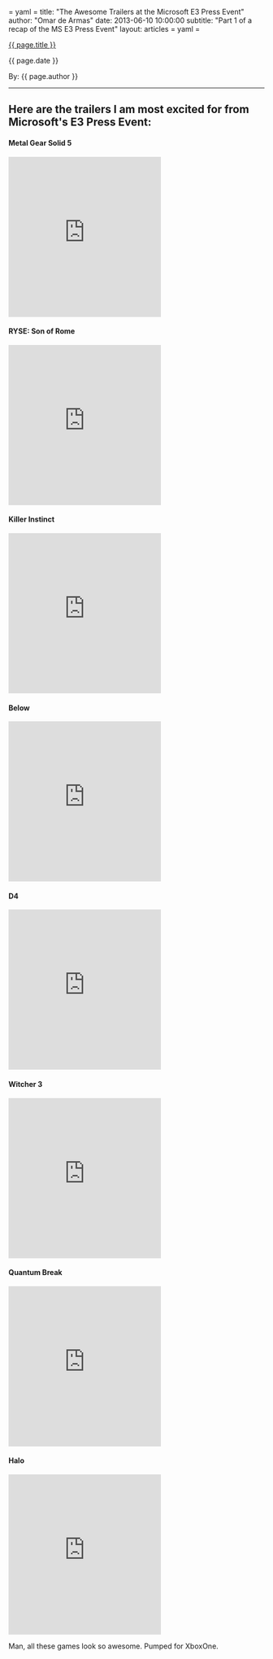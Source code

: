 = yaml =
title: "The Awesome Trailers at the Microsoft E3 Press Event"
author: "Omar de Armas"
date: 2013-06-10 10:00:00
subtitle: "Part 1 of a recap of the MS E3 Press Event"
layout: articles
= yaml =

<a href="{{ page.url }}" class='postTitleLink'><p class='postTitle'>{{ page.title }}</p></a>
<p class='postPublished'>{{ page.date }}</p>
<p class='postAuthor'>By: {{ page.author }}</p>
<hr>
<h2>Here are the trailers I am most excited for from Microsoft's E3 Press Event:</h2>
<h4>Metal Gear Solid 5</h4>

<div class="vid_container">
  <iframe frameborder="0" height="315" src="http://www.youtube.com/embed/0yTVFBp7VP4"></iframe>
</div>

<h4>RYSE: Son of Rome</h4>

<div class="vid_container">
  <iframe frameborder="0" height="315" src="http://www.youtube.com/embed/4MfYuP6L44k"></iframe>
</div>

<h4>Killer Instinct</h4>

<div class="vid_container">
  <iframe frameborder="0" height="315" src="http://www.youtube.com/embed/qBUyUfHzxDE"></iframe>
</div>

<h4>Below</h4>

<div class="vid_container">
  <iframe frameborder="0" height="315" src="http://www.youtube.com/embed/8wuR9lOnGNo"></iframe>
</div>

<h4>D4</h4>

<div class="vid_container">
  <iframe frameborder="0" height="315" src="http://www.youtube.com/embed/Qq5dB4OhBLY"></iframe>
</div>

<h4>Witcher 3</h4>

<div class="vid_container">
  <iframe frameborder="0" height="315" src="http://www.youtube.com/embed/TUpM2yu-iFE"></iframe>
</div>

<h4>Quantum Break</h4>

<div class="vid_container">
  <iframe frameborder="0" height="315" src="http://www.youtube.com/embed/L0KzBVewfEg"></iframe>
</div>

<h4>Halo</h4>

<div class="vid_container">
  <iframe frameborder="0" height="315" src="http://www.youtube.com/embed/ZipoIbBDf-c"></iframe>
</div>

<p class='sluglineCenter'>Man, all these games look so awesome. Pumped for XboxOne.</p>